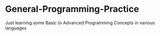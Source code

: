 # General-Programming-Practice
Just learning some Basic to Advanced Programming Concepts in various languages
